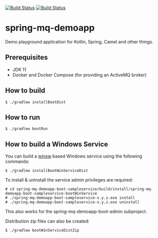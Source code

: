 [![Build Status](https://dev.azure.com/zycrophat/spring-mq-demoapp/_apis/build/status/zycrophat.spring-mq-demoapp?branchName=master)](https://dev.azure.com/zycrophat/spring-mq-demoapp/_build/latest?definitionId=1&branchName=master)
[![Build Status](https://vsrm.dev.azure.com/zycrophat/_apis/public/Release/badge/12ae4833-2d84-414d-b37a-111fa1dffb77/1/1)](https://dev.azure.com/zycrophat/spring-mq-demoapp/_release?definitionId=1)
# spring-mq-demoapp

Demo playground application for Kotlin, Spring, Camel and other things.

## Prerequisites

- JDK 11
- Docker and Docker Compose (for providing an ActiveMQ broker)

## How to build

```
$ ./gradlew installBootDist
```

## How to run

```
$ ./gradlew bootRun
```

## How to build a Windows Service

You can build a [winsw](https://github.com/kohsuke/winsw) based Windows service using the
following commands:
```
$ ./gradlew installBootWinServiceDist
```

To install & uninstall the service admin privileges are required:
```
# cd spring-mq-demoapp-boot-sampleservice/build/install/spring-mq-demoapp-boot-sampleservice-bootWinService
# ./spring-mq-demoapp-boot-sampleservice-x.y.z.exe install
# ./spring-mq-demoapp-boot-sampleservice-x.y.z.exe uninstall
```

This also works for the spring-mq-demoapp-boot-admin subproject.

Distribution zip files can also be created:
```
$ ./gradlew bootWinServiceDistZip
```
